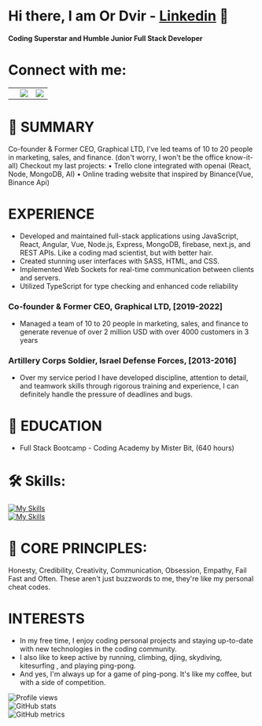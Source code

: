 # Hi there, I am Or Dvir -  [Linkedin][linkedin] 👋 
#### Coding Superstar and Humble Junior Full Stack Developer
# Connect with me:

<table>
 <tr>
  <td>
   <a href="https://github.com/ord669"> 
   </a>
  </td>
   <td>
   <a href="https://www.linkedin.com/in/or%D6%B9dvir/">
 <img src="https://img.icons8.com/fluency/48/null/linkedin-circled.png"/>  
   </a>
  </td>
   <td>
   <a href="mailto: ordvir24@gmail.com">
 <img src="https://img.icons8.com/color/48/null/circled-envelope.png"/>
   </a>
  </td>
  
  
  
 </tr>
</table>




# 🚀 SUMMARY
Co-founder & Former CEO, Graphical LTD, I've led teams of 10 to 20 people in
marketing, sales, and finance. (don't worry, I won't be the office know-it-all)
Checkout my last projects:
• Trello clone integrated with openai (React, Node, MongoDB, AI)
• Online trading website that inspired by Binance(Vue, Binance Api) 

# EXPERIENCE

- Developed and maintained full-stack applications using JavaScript, React, Angular,
Vue, Node.js, Express, MongoDB, firebase, next.js, and REST APIs. Like a coding mad scientist, but
with better hair.
- Created stunning user interfaces with SASS, HTML, and CSS.
- Implemented Web Sockets for real-time communication between clients and
servers.
- Utilized TypeScript for type checking and enhanced code reliability

### Co-founder & Former CEO, Graphical LTD, [2019-2022]
- Managed a team of 10 to 20 people in marketing, sales, and finance to generate
revenue of over 2 million USD with over 4000 customers in 3 years 

### Artillery Corps Soldier, Israel Defense Forces, [2013-2016]
- Over my service period I have developed discipline, attention to detail, and teamwork skills through rigorous training and experience, I can definitely  handle the pressure of deadlines and bugs.

# 📘 EDUCATION
- Full Stack Bootcamp - Coding Academy by Mister Bit,
(640 hours)

# 🛠 Skills:
 
[![My Skills](https://skills.thijs.gg/icons?i=angular,react,vue,js,nodejs,express,mongodb&theme=dark)](https://skills.thijs.gg)
</br>
[![My Skills](https://skills.thijs.gg/icons?i=sass,html,css,ts&theme=dark)](https://skills.thijs.gg)
</br>

# 📝 CORE PRINCIPLES:
Honesty, Credibility, Creativity, Communication, Obsession, Empathy, Fail Fast and Often. These aren't just buzzwords to me, they're like my personal cheat codes.

# INTERESTS
- In my free time, I enjoy coding personal projects and staying up-to-date with new technologies in the coding community. 
- I also like to keep active by running, climbing, djing, skydiving, kitesurfing , and playing ping-pong. 
- And yes, I'm always up for a game of ping-pong. It's like my coffee, but with a side of competition.


![Profile views](https://gpvc.arturio.dev/ord669)</br>
![GitHub stats](https://github-readme-stats.vercel.app/api?username=ord669&show_icons=true) </br>
![GitHub metrics](https://metrics.lecoq.io/ord669)  


[course]: https://www.youtube.com/watch?v=mjYh6hlXmZk&t=293s&ab_channel=TutorialHero
[linkedin]: [https://www.linkedin.com/in/or%D6%B9dvir/](http://bit.ly/3IAykwO)



